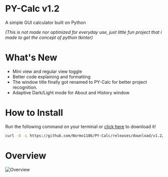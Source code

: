 # PY-Calc v1.2

A simple GUI calculator built on Python

*(This is not made nor optimized for everyday use, just little fun project that i made to get the concept of python tkinter)*

# What's New

- Mini view and regular view toggle 
- Better code explaining and formatting
- The window title finally got renamed to PY-Calc for better project recognition.
- Adaptive Dark/Light mode for About and History window

# How to Install
Run the following command on your terminal or [click here](https://github.com/Normo1186/PY-Calc/releases/download/v1.2/calc.py) to download it!
``` bash
curl -O -L https://github.com/Normo1186/PY-Calc/releases/download/v1.2/calc.py
```

# Overview

![Overview](https://github.com/Normo1186/PY-Calc/releases/download/v1.2/overview.png)

